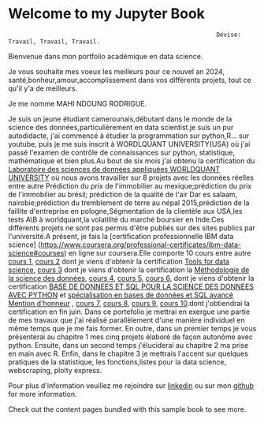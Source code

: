 # Welcome to my Jupyter Book                                      
                                                               Dévise: Travail, Travail, Travail.

Bienvenue dans mon portfolio académique en data science.

Je vous souhaite mes voeux les meilleurs pour ce nouvel an 2024, santé,bonheur,amour,accomplissement dans vos différents projets, tout ce qu'il y'a de meilleurs.

Je me nomme MAHI NDOUNG RODRIGUE.

Je suis un jeune étudiant camerounais,débutant dans le monde de la science des données,particulièrement en data scientist.je suis un pur autodidacte, j'ai commencé à étudier la programmation sur python,R... sur youtube, puis je me suis inscrit à WORDLQUANT UNIVERSITY(USA) où j'ai passé l'examen de contrôle de connaissances sur python, statistique, mathématique et bien plus.Au bout de six mois j'ai obtenu la certification du [Laboratoire des sciences de données appliquées WORLDQUANT UNIVERSITY](https://www.credly.com/badges/1dc81b29-d1cd-4f9f-9804-79d136b33ec3/public_url) où nous avons travailler sur 8 projets avec les données réelles entre autre Prédiction du prix de l'immobilier au mexique;prédiction du prix de l'immobilier au brésil; prédiction de la qualité de l'air Dar es salaam, nairobie;prédiction du tremblement de terre au népal 2015,prédiction de la faillite d'entreprise en pologne,Ségmentation de la clientèle aux USA,les tests A\B à worldquant,la volatilité du marché boursier en Inde.Ces différents projets ne sont pas permis d'être publiés sur des sites publics par l'université.A présent, je fais la [certification professionnelle IBM data science]
(https://www.coursera.org/professional-certificates/ibm-data-science#courses) en ligne sur coursera.Elle comporte 10 cours entre autre [cours 1](https://www.coursera.org/learn/what-is-datascience?specialization=ibm-data-science), [cours 2](https://www.coursera.org/learn/open-source-tools-for-data-science?specialization=ibm-data-science) dont je viens d'obtenir la certification [Tools for data science](https://www.credly.com/badges/a6d008df-4d62-420a-86b3-af3af1320b5c/public_url), [cours 3](https://www.coursera.org/learn/data-science-methodology?specialization=ibm-data-science) dont je viens d'obtenir la certification la [Méthodologie de la science des données](https://www.credly.com/badges/4fe99f93-5d77-42d0-85fa-35dce206578c/public_url ), [cours 4](https://www.coursera.org/learn/python-for-applied-data-science-ai?specialization=ibm-data-science), [cours 5](https://www.coursera.org/learn/python-project-for-data-science?specialization=ibm-data-science), [cours 6](https://www.coursera.org/learn/sql-data-science?specialization=ibm-data-science), dont je viens d'obtenir la certification [BASE DE DONNEES ET SQL POUR LA SCIENCE DES DONNEES AVEC PYTHON](https://www.credly.com/badges/1add142f-5bf0-43fd-9633-f3021b6efc0e/public_url) et [spécialisation en bases de données et SQL avancé Mention d'honneur](https://coursera.org/share/d5eaa31ecee9dfc7b19413418ab32c0f) , [cours 7](https://www.coursera.org/learn/data-analysis-with-python?specialization=ibm-data-science), [cours 8](https://www.coursera.org/learn/python-for-data-visualization?specialization=ibm-data-science), [cours 9](https://www.coursera.org/learn/machine-learning-with-python?specialization=ibm-data-science), [cours 10](https://www.coursera.org/learn/applied-data-science-capstone?specialization=ibm-data-science).dont j'obtiendrai la certification en fin juin.
Dans ce portefolio je mettrai en exergue une partie de mes travaux que j'ai réalisé parallèlement d'une manière individuel en même temps que je me fais former.
En outre, dans un premier temps je vous présenterai au chapitre 1 mes cinq projets élaboré de façon autonôme avec python.
Ensuite, dans un second temps j'éluciderai au chapitre 2 ma prise en main avec R.
Enfin, dans le chapitre 3 je mettrais l'accent sur quelques pratiques de la statistique, les fonctions,listes pour la data science, webscraping, plolty express.

Pour plus d'information veuillez me rejoindre sur  [linkedin](https://www.linkedin.com/public-profile/settings?trk=d_flagship3_profile_self_view_public_profile) ou sur mon [github](mahi-ndoung-rodrigue (github.com)) for more information.

Check out the content pages bundled with this sample book to see more.

```{tableofcontents}
```
